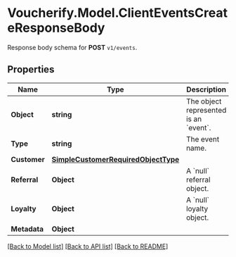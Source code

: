 # Voucherify.Model.ClientEventsCreateResponseBody
Response body schema for **POST** `v1/events`.

## Properties

Name | Type | Description | Notes
------------ | ------------- | ------------- | -------------
**Object** | **string** | The object represented is an &#x60;event&#x60;. | [optional] [default to ObjectEnum.Event]
**Type** | **string** | The event name. | [optional] 
**Customer** | [**SimpleCustomerRequiredObjectType**](SimpleCustomerRequiredObjectType.md) |  | 
**Referral** | **Object** | A &#x60;null&#x60; referral object. | [optional] 
**Loyalty** | **Object** | A &#x60;null&#x60; loyalty object. | [optional] 
**Metadata** | **Object** |  | [optional] 

[[Back to Model list]](../README.md#documentation-for-models) [[Back to API list]](../README.md#documentation-for-api-endpoints) [[Back to README]](../README.md)

